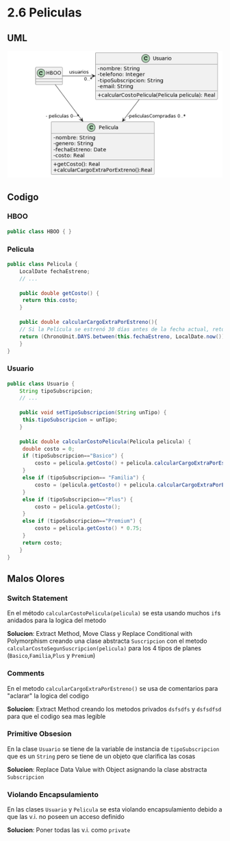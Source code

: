 # 2.6 Peliculas
## UML
![UML.png](UML.png)

## Codigo
### HBOO
```java
public class HBOO { }
```

### Pelicula
```java
public class Pelicula {
    LocalDate fechaEstreno;
    // ...

    public double getCosto() {
   	 return this.costo;
    }
    
    public double calcularCargoExtraPorEstreno(){
	// Si la Película se estrenó 30 días antes de la fecha actual, retorna un cargo de 0$, caso contrario, retorna un cargo extra de 300$
   	return (ChronoUnit.DAYS.between(this.fechaEstreno, LocalDate.now()) ) > 30 ? 0 : 300;
    }
}
```

### Usuario
```java
public class Usuario {
    String tipoSubscripcion;
    // ...

    public void setTipoSubscripcion(String unTipo) {
   	 this.tipoSubscripcion = unTipo;
    }
    
    public double calcularCostoPelicula(Pelicula pelicula) {
   	 double costo = 0;
   	 if (tipoSubscripcion=="Basico") {
   		 costo = pelicula.getCosto() + pelicula.calcularCargoExtraPorEstreno();
   	 }
   	 else if (tipoSubscripcion== "Familia") {
   		 costo = (pelicula.getCosto() + pelicula.calcularCargoExtraPorEstreno()) * 0.90;
   	 }
   	 else if (tipoSubscripcion=="Plus") {
   		 costo = pelicula.getCosto();
   	 }
   	 else if (tipoSubscripcion=="Premium") {
   		 costo = pelicula.getCosto() * 0.75;
   	 }
   	 return costo;
    }
}
```

## Malos Olores
### Switch Statement
En el método `calcularCostoPelicula(pelicula)` se esta usando muchos `if`s anidados para la logica del metodo

**Solucion**: Extract Method, Move Class y Replace Conditional with Polymorphism creando una clase abstracta `Suscripcion` con el metodo `calcularCostoSegunSuscripcion(pelicula)` para los 4 tipos de planes (`Basico`,`Familia`,`Plus` y `Premium`)

### Comments
En el metodo `calcularCargoExtraPorEstreno()` se usa de comentarios para "aclarar" la logica del codigo

**Solucion**: Extract Method creando los metodos privados `dsfsdfs` y `dsfsdfsd` para que el codigo sea mas legible

### Primitive Obsesion
En la clase `Usuario` se tiene de la variable de instancia de `tipoSubscripcion` que es un `String` pero se tiene de un objeto que clarifica las cosas

**Solucion**: Replace Data Value with Object asignando la clase abstracta `Subscripcion`

### Violando Encapsulamiento
En las clases `Usuario` y `Pelicula` se esta violando encapsulamiento debido a que las v.i. no poseen un acceso definido

**Solucion**: Poner todas las v.i. como `private`
